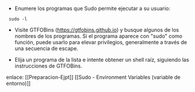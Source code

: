 - Enumere los programas que Sudo permite ejecutar a su usuario:
```
 sudo -l
```

- Visite GTFOBins (https://gtfobins.github.io) y busque algunos de los nombres de los programas. Si el programa aparece con "sudo" como función, puede usarlo para elevar privilegios, generalmente a través de una secuencia de escape.

- Elija un programa de la lista e intente obtener un shell raíz, siguiendo las instrucciones de GTFOBins.

enlace:
[[Preparacion-Ejpt]]
[[Sudo - Environment Variables (variable de entorno)]]